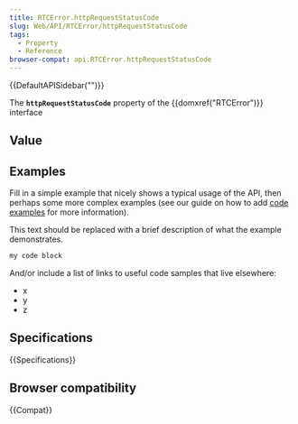 ```yaml
---
title: RTCError.httpRequestStatusCode
slug: Web/API/RTCError/httpRequestStatusCode
tags:
  - Property
  - Reference
browser-compat: api.RTCError.httpRequestStatusCode
---
```

{{DefaultAPISidebar("")}}

The **`httpRequestStatusCode`** property of the {{domxref("RTCError")}} interface 

## Value



## Examples

Fill in a simple example that nicely shows a typical usage of the API, then perhaps some more complex examples (see our guide on how to add [code examples](/en-US/docs/MDN/Contribute/Structures/Code_examples) for more information).

This text should be replaced with a brief description of what the example demonstrates.

```js
my code block
```

And/or include a list of links to useful code samples that live elsewhere:

*   x
*   y
*   z

## Specifications

{{Specifications}}

## Browser compatibility

{{Compat}}


